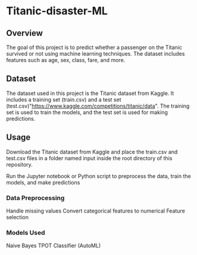 # Titanic-disaster-ML

## Overview
The goal of this project is to predict whether a passenger on the Titanic survived or not using machine learning techniques. The dataset includes features such as age, sex, class, fare, and more.

## Dataset
The dataset used in this project is the Titanic dataset from Kaggle. It includes a training set (train.csv) and a test set (test.csv)"https://www.kaggle.com/competitions/titanic/data". The training set is used to train the models, and the test set is used for making predictions.

## Usage
Download the Titanic dataset from Kaggle and place the train.csv and test.csv files in a folder named input inside the root directory of this repository.

Run the Jupyter notebook or Python script to preprocess the data, train the models, and make predictions

### Data Preprocessing

Handle missing values
Convert categorical features to numerical
Feature selection

### Models Used
Naive Bayes
TPOT Classifier (AutoML)
